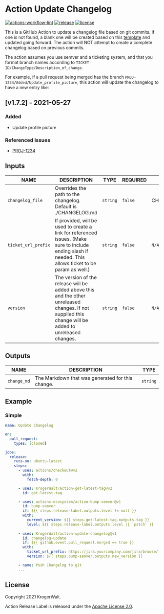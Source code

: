 # Action Update Changelog

[![actions-workflow-lint][actions-workflow-lint-badge]][actions-workflow-lint]
[![release][release-badge]][release]
[![license][license-badge]][license]


This is a GitHub Action to update a changelog file based on git commits. If one is not found, a blank one will be
created based on this [template](https://keepachangelog.com/en/1.0.0/) and updated going forward. 
The action will NOT attempt to create a complete changelog based on previous commits.

The action assumes you use semver and a ticketing system, and that you format branch names according to 
`TICKET-ID/ChangeType/Description_of_change`.

For example, if a pull request being merged has the branch `PROJ-1234/Added/Update_profile_picture`, this action
will update the changelog to have a new entry like:

## [v1.7.2] - 2021-05-27
### Added
- Update profile picture

### Referenced Issues
- [PROJ-1234](https://jira.yourcompany.com/jira/browse/PROJ-1234)


## Inputs

|         NAME        |                                                                         DESCRIPTION                                                                      |   TYPE   | REQUIRED |   DEFAULT    |
| ------------------- | -------------------------------------------------------------------------------------------------------------------------------------------------------- | -------- | -------- | ------------ |
| `changelog_file`    | Overrides the path to the changelog. Default is ./CHANGELOG.md                                                                                           | `string` | `false`  | CHANGELOG.md |
| `ticket_url_prefix` | If provided, will be used to create a link for referenced issues. (Make sure to include ending slash if needed. This allows ticket to be param as well.) | `string` | `false`  | `N/A`        |
| `version`           | The version of the release will be added above this and the other unreleased changes. If not supplied this change will be added to unreleased changes.   | `string` | `false`  | `N/A`        |


## Outputs

|    NAME     |                  DESCRIPTION                     |   TYPE   |
|-------------|--------------------------------------------------|----------|
| `change_md` | The Markdown that was generated for this change. | `string` |

## Example

### Simple

```yaml
name: Update Changelog

on:
  pull_request:
    types: [closed]

jobs:
  release:
    runs-on: ubuntu-latest
    steps:
      - uses: actions/checkout@v2
        with: 
          fetch-depth: 0

      - uses: KrogerWalt/action-get-latest-tag@v2
        id: get-latest-tag

      - uses: actions-ecosystem/action-bump-semver@v1
        id: bump-semver
        if: ${{ steps.release-label.outputs.level != null }}
        with:
          current_version: ${{ steps.get-latest-tag.outputs.tag }}
          level: ${{ steps.release-label.outputs.level || 'patch' }}
        
      - uses: KrogerWalt/action-update-changelog@v1
        id: changelog-update
        if: ${{ github.event.pull_request.merged == true }}
        with:
          ticket_url_prefix: https://jira.yourcompany.com/jira/browse/
          version: ${{ steps.bump-semver.outputs.new_version }}

      - name: Push Changelog to git
      ...
```

## License

Copyright 2021 KrogerWalt.

Action Release Label is released under the [Apache License 2.0](./LICENSE).

<!-- badge links -->

[actions-workflow-lint]: https://github.com/KrogerWalt/action-update-changelog/actions?query=workflow%3ALint
[actions-workflow-lint-badge]: https://img.shields.io/github/workflow/status/KrogerWalt/action-update-changelog/Lint?label=Lint&style=for-the-badge&logo=github

[release]: https://github.com/KrogerWalt/action-update-changelog/releases
[release-badge]: https://img.shields.io/github/v/release/KrogerWalt/action-update-changelog?style=for-the-badge&logo=github

[license]: LICENSE
[license-badge]: https://img.shields.io/github/license/KrogerWalt/action-update-changelog?style=for-the-badge
